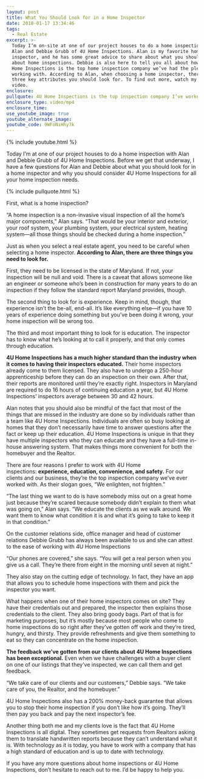 ```yaml
---
layout: post
title: What You Should Look for in a Home Inspector
date: 2018-01-17 13:34:46
tags:
  - Real Estate
excerpt: >-
  Today I’m on-site at one of our project houses to do a home inspection with
  Alan and Debbie Grubb of 4U Home Inspections. Alan is my favorite home
  inspector, and he has some great advice to share about what you should know
  about home inspections. Debbie is also here to tell you all about how why 4U
  Home Inspections is the top home inspection company we’ve had the pleasure of
  working with. According to Alan, when choosing a home inspector, there are
  three key attributes you should look for. To find out more, watch my latest
  video.
enclosure:
pullquote: 4U Home Inspections is the top inspection company I’ve worked with.
enclosure_type: video/mp4
enclosure_time:
use_youtube_image: true
youtube_alternate_image:
youtube_code: 9WFoNiHhy7k
---
```



{% include youtube.html %}

Today I’m at one of our project houses to do a home inspection with Alan and Debbie Grubb of 4U Home Inspections. Before we get that underway, I have a few questions for Alan and Debbie about what you should look for in a home inspector and why you should consider 4U Home Inspections for all your home inspection needs.

{% include pullquote.html %}

First, what is a home inspection?

“A home inspection is a non-invasive visual inspection of all the home’s major components,” Alan says. “That would be your interior and exterior, your roof system, your plumbing system, your electrical system, heating system—all those things should be checked during a home inspection.”

Just as when you select a real estate agent, you need to be careful when selecting a home inspector. **According to Alan, there are three things you need to look for.**

First, they need to be licensed in the state of Maryland. If not, your inspection will be null and void. There is a caveat that allows someone like an engineer or someone who’s been in construction for many years to do an inspection if they follow the standard report Maryland provides, though.

The second thing to look for is experience. Keep in mind, though, that experience isn’t the be-all, end-all. It’s like everything else—if you have 10 years of experience doing something but you’ve been doing it wrong, your home inspection will be wrong too.

The third and most important thing to look for is education. The inspector has to know what he’s looking at to call it properly, and that only comes through education.

**4U Home Inspections has a much higher standard than the industry when it comes to having their inspectors educated.** Their home inspectors already come to them licensed. They also have to undergo a 250-hour apprenticeship before they can do an inspection on their own. After that, their reports are monitored until they’re exactly right. Inspectors in Maryland are required to do 16 hours of continuing education a year, but 4U Home Inspections’ inspectors average between 30 and 42 hours.

Alan notes that you should also be mindful of the fact that most of the things that are missed in the industry are done so by individuals rather than a team like 4U Home Inspections. Individuals are often so busy looking at homes that they don’t necessarily have time to answer questions after the fact or keep up their education. 4U Home Inspections is unique in that they have multiple inspectors who they can educate and they have a full-time in-house answering system. That makes things more convenient for both the homebuyer and the Realtor.

There are four reasons I prefer to work with 4U Home inspections: **experience, education, convenience, and safety.** For our clients and our business, they’re the top inspection company we’ve ever worked with. As their slogan goes, “We enlighten, not frighten.”

“The last thing we want to do is have somebody miss out on a great home just because they’re scared because somebody didn’t explain to them what was going on,” Alan says. “We educate the clients as we walk around. We want them to know what condition it is and what it’s going to take to keep it in that condition.”

On the customer relations side, office manager and head of customer relations Debbie Grubb has always been available to us and she can attest to the ease of working with 4U Home Inspections

“Our phones are covered,” she says. “You will get a real person when you give us a call. They’re there from eight in the morning until seven at night.”

They also stay on the cutting edge of technology. In fact, they have an app that allows you to schedule home inspections with them and pick the inspector you want.

What happens when one of their home inspectors comes on site? They have their credentials out and prepared, the inspector then explains those credentials to the client. They also bring goody bags. Part of that is for marketing purposes, but it’s mostly because most people who come to home inspections do so right after they’ve gotten off work and they’re tired, hungry, and thirsty. They provide refreshments and give them something to eat so they can concentrate on the home inspection.

**The feedback we’ve gotten from our clients about 4U Home Inspections has been exceptional.** Even when we have challenges with a buyer client on one of our listings that they’ve inspected, we can call them and get feedback.

“We take care of our clients and our customers,” Debbie says. “We take care of you, the Realtor, and the homebuyer.”

4U Home Inspections also has a 200% money-back guarantee that allows you to stop their home inspection if you don’t like how it’s going. They’ll then pay you back and pay the next inspector’s fee.

Another thing both me and my clients love is the fact that 4U Home Inspections is all digital. They sometimes get requests from Realtors asking them to translate handwritten reports because they can’t understand what it is. With technology as it is today, you have to work with a company that has a high standard of education and is up to date with technology.

If you have any more questions about home inspections or 4U Home Inspections, don’t hesitate to reach out to me. I’d be happy to help you.